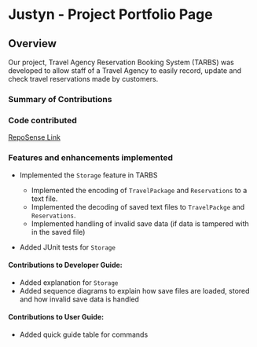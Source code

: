 # Justyn - Project Portfolio Page

## Overview
Our project, Travel Agency Reservation Booking System (TARBS) was developed to allow staff of a Travel Agency to easily record, update and check travel reservations made by customers. 

### Summary of Contributions
### Code contributed
[RepoSense Link](https://nus-cs2113-ay2122s2.github.io/tp-dashboard/?search=mafpovbul&breakdown=true&sort=groupTitle&sortWithin=title&since=2022-02-18&timeframe=commit&mergegroup=&groupSelect=groupByRepos&checkedFileTypes=docs~functional-code~test-code~other)

### Features and enhancements implemented

- Implemented the `Storage` feature in TARBS
    - Implemented the encoding of `TravelPackage` and `Reservations` to a text file.
    - Implemented the decoding of saved text files to `TravelPackge` and `Reservations`.
    - Implemented handling of invalid save data (if data is tampered with in the saved file)

- Added JUnit tests for `Storage`

#### Contributions to Developer Guide:
- Added explanation for `Storage` 
- Added sequence diagrams to explain how save files are loaded, stored and how invalid save data is handled

#### Contributions to User Guide:
- Added quick guide table for commands
